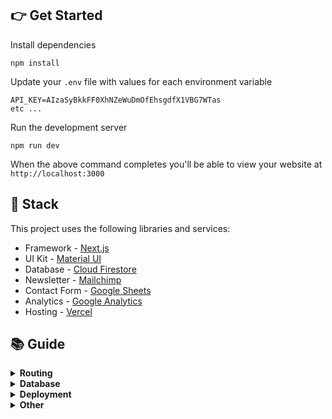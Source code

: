 
## 👉 Get Started
Install dependencies
```
npm install
```
Update your `.env` file with values for each environment variable
```
API_KEY=AIzaSyBkkFF0XhNZeWuDmOfEhsgdfX1VBG7WTas
etc ...
```

Run the development server
```
npm run dev
```
When the above command completes you'll be able to view your website at `http://localhost:3000`

## 🥞 Stack
This project uses the following libraries and services:
- Framework - [Next.js](https://nextjs.org)
- UI Kit - [Material UI](https://material-ui.com)
- Database - [Cloud Firestore](https://firebase.google.com/products/firestore)
- Newsletter - [Mailchimp](https://mailchimp.com)
- Contact Form - [Google Sheets](https://www.google.com/sheets/about/)
- Analytics - [Google Analytics](https://googleanalytics.com)
- Hosting - [Vercel](https://vercel.com)


## 📚 Guide



<details>
<summary><b>Routing</b></summary>
<p>
  This project uses the built-in Next.js router and its convenient <code>useRouter</code> hook. Learn more in the <a target="_blank" href="https://github.com/zeit/next.js/#routing">Next.js docs</a>.

```js
import Link from 'next/link';
import { useRouter } from 'next/router';

function MyComponent() {
  // Get the router object
  const router = useRouter();

  // Get value from query string (?postId=123) or route param (/:postId)
  console.log(router.query.postId);

  // Get current pathname
  console.log(router.pathname);

  // Navigate with the <Link> component or with router.push()
  return (
    <div>
      <Link href="/about"><a>About</a></Link>
      <button onClick={(e) => router.push("/about")}>About</button>
    </div>
  );
}
```
</p>
</details>



<details>
<summary><b>Database</b></summary>
<p>
  This project uses <a href="https://firebase.google.com/products/firestore">Cloud Firestore</a> and includes some data fetching hooks to get you started (located in <code><a href="src/util/db.js">src/util/db.js</a></code>). You'll want to edit that file and add any additional query hooks you need for your project.

```js
import { useAuth } from './../util/auth.js';
import { useItemsByOwner } from './../util/db.js';
import ItemsList from './ItemsList.js';

function ItemsPage(){
  const auth = useAuth();

  // Fetch items by owner
  // Returned status value will be "idle" if we're waiting on
  // the uid value or "loading" if the query is executing.
  const uid = auth.user ? auth.user.uid : undefined;
  const { data: items, status } = useItemsByOwner(uid);

  // Once we have items data render ItemsList component
  return (
    <div>
      {(status === "idle" || status === "loading") ? (
        <span>One moment please</span>
      ) : (
        <ItemsList data={items}>
      )}
    </div>
  );
}
```
</p>
</details>

<details>
<summary><b>Deployment</b></summary>
<p>
Install the Vercel CLI

```
npm install -g vercel
```
Link codebase to a Vercel project

```
vercel link
```
Add each variable from your `.env` file to your Vercel project, including the ones prefixed with "NEXT_PUBLIC\_". You'll be prompted to enter its value and choose one or more environments (development, preview, or production). See <a target="_blank" href="https://vercel.com/docs/environment-variables">Vercel Environment Variables</a> to learn more about how this works, how to update values through the Vercel UI, and how to use secrets for extra security.

```
vercel env add plain VARIABLE_NAME
```

Run this command to deploy to a unique preview URL. Your "preview" environment variables will be used.

```
vercel
```

Run this command to deploy to your production domain. Your "production" environment variables will be used.

```
vercel --prod
```

See <a target="_blank" href="https://vercel.com/docs/platform/deployments">Vercel Deployments</a> for more details.
</p>
</details>

<details>
<summary><b>Other</b></summary>
<p>
  This project was created using <a href="https://divjoy.com?ref=readme_other">Divjoy</a>, the React codebase generator. You can find more info in the <a href="https://docs.divjoy.com">Divjoy Docs</a>.
</p>
</details>
  